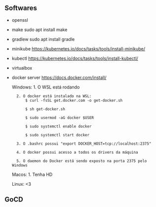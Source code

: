 ## Softwares
- openssl

- make
    sudo apt install make

- gradlew
    sudo apt install gradle

- minikube
    https://kubernetes.io/docs/tasks/tools/install-minikube/

- kubectl
    https://kubernetes.io/docs/tasks/tools/install-kubectl/

- virtualbox 
- docker server
    https://docs.docker.com/install/
    
    Windows:
        1. O WSL está rodando

        2. O docker está instalado na WSL:
            $ curl -fsSL get.docker.com -o get-docker.sh

            $ sh get-docker.sh

            $ sudo usermod -aG docker $USER

            $ sudo systemctl enable docker

            $ sudo systemctl start docker

        3. O .bashrc possui "export DOCKER_HOST=tcp://localhost:2375"

        4. O docker possui acesso a todos os drivers da máquina

        5. O daemon do Docker está sendo exposto na porta 2375 pelo Windows

    Macos:
        1. Tenha HD

    Linux:
        <3

## GoCD


